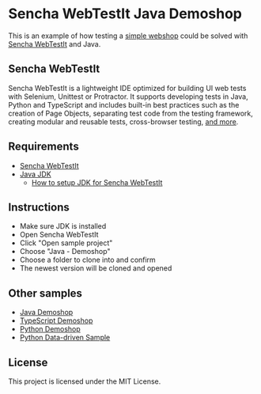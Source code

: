 # Sencha WebTestIt Java Demoshop

This is an example of how testing a [simple webshop](http://demoshop.webtestit.com/) could be solved with [Sencha WebTestIt](https://docs.sencha.com/webtestit.html) and Java.

## Sencha WebTestIt

Sencha WebTestIt is a lightweight IDE optimized for building UI web tests with Selenium, Unittest or Protractor. It supports developing tests in Java, Python and TypeScript and includes built-in best practices such as the creation of Page Objects, separating test code from the testing framework, creating modular and reusable tests, cross-browser testing, [and more](https://docs.sencha.com/webtestit.html).

## Requirements

* [Sencha WebTestIt](https://docs.sencha.com/webtestit.html)
* [Java JDK](https://www.oracle.com/technetwork/java/javase/downloads/jdk8-downloads-2133151.html)
	* [How to setup JDK for Sencha WebTestIt](https://docs.sencha.com/webtestit/guides/getting-started/how-to-setup-the-java-jdk-for-use-with-sencha-webtestit.html)

## Instructions

* Make sure JDK is installed
* Open Sencha WebTestIt
* Click "Open sample project"
* Choose "Java - Demoshop"
* Choose a folder to clone into and confirm
* The newest version will be cloned and opened

## Other samples

* [Java Demoshop](https://github.com/extjs/RxSe-java-demoshop)
* [TypeScript Demoshop](https://github.com/extjs/RxSe-ts-demoshop)
* [Python Demoshop](https://github.com/extjs/RxSe-python-demoshop)
* [Python Data-driven Sample](https://github.com/extjs/RxSe-python-data-driven-sample)

## License

This project is licensed under the MIT License.

